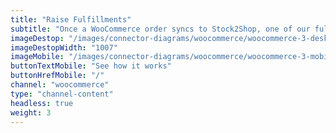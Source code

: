 ```yaml
---
title: "Raise Fulfillments"
subtitle: "Once a WooCommerce order syncs to Stock2Shop, one of our fulfillment partners can be automatically notified to deliver."
imageDestop: "/images/connector-diagrams/woocommerce/woocommerce-3-desk.svg"
imageDestopWidth: "1007"
imageMobile: "/images/connector-diagrams/woocommerce/woocommerce-3-mobile.svg"
buttonTextMobile: "See how it works"
buttonHrefMobile: "/" 
channel: "woocommerce"
type: "channel-content"
headless: true
weight: 3
---
```

